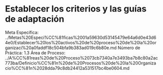# Establecer los criterios y las guías de adaptación

Meta Específica: ../Metas%20Especi%CC%81ficas%2001a59630d53145479e64a6d0e43d64e0/Establecer%20los%20activos%20de%20proceso%20de%20la%20organizaci%20a0faddf18c504bfa9b383ad019c6b80e.md
Número de Práctica: 1.3
Área de Proceso: ../A%CC%81reas%20de%20Proceso%2073cb7340a7e3493ba7b8c80a2ac773ba/Definicio%CC%81n%20de%20Procesos%20de%20la%20Organizacio%CC%81n%2028dda79c8db24412a531517bc4be0604.md